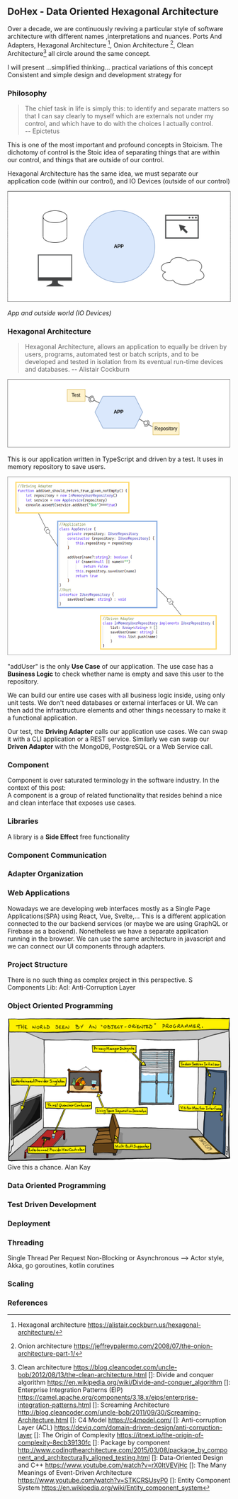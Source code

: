 ## DoHex - Data Oriented Hexagonal Architecture 

Over a decade, we are continuously reviving a particular style of software architecture with different names ,interpretations and nuances. Ports And Adapters, Hexagonal Architecture [^1], Onion Architecture [^2], Clean Architecture[^3] all circle around the same concept.  
 
I will present ...simplified thinking... practical variations of this concept
Consistent and simple design and development strategy for 
 
### Philosophy  

> The chief task in life is simply this: to identify and separate matters so that I can say clearly to myself which are externals not under my control, and which have to do with the choices I actually control.  
> -- Epictetus

This is one of the most important and profound concepts in Stoicism. The dichotomy of control is the Stoic idea of separating things that are within our control, and things that are outside of our control.   

Hexagonal Architecture has the same idea, we must separate our application code (within our control), and IO Devices (outside of our control)  

![App and oursite world](https://raw.githubusercontent.com/alicemunsal/dohex/master/diagrams/1-App.png)

*App and outside world (IO Devices)*  

### Hexagonal Architecture  
> Hexagonal Architecture, allows an application to equally be driven by users, programs, automated test or batch scripts, and to be developed and tested in isolation from its eventual run-time devices and databases.
> -- Alistair Cockburn  

![Application](https://raw.githubusercontent.com/alicemunsal/dohex/master/diagrams/1-Hex.png)

This is our application written in TypeScript and driven by a test. It uses in memory repository to save users.  

![code](https://raw.githubusercontent.com/alicemunsal/dohex/master/diagrams/1-Code.png)

"addUser" is the only **Use Case** of our application. The use case has a **Business Logic** to check whether name is empty and save this user to the repository.   

We can build our entire use cases with all business logic inside, using only unit tests. We don't need databases or external interfaces or UI. We can then add the infrastructure elements and other things necessary to make it a functional application.  

Our test, the **Driving Adapter** calls our application use cases. We can swap it with a CLI application or  a REST service. Similarly we can swap our **Driven Adapter** with the MongoDB, PostgreSQL or a Web Service call. 

### Component 

Component is over saturated terminology in the software industry. In the context of this post:  
A component is a group of related functionality that resides behind a nice and clean interface that exposes use cases. 

### Libraries  
A library is a **Side Effect** free functionality 

### Component Communication

### Adapter Organization

### Web Applications

Nowadays we are developing web interfaces mostly as a Single Page Applications(SPA) using React, Vue, Svelte,... This is a different application connected to the our backend services (or maybe we are using GraphQL or Firebase as a backend). Nonetheless we have a separate application running in the browser. We can use the same architecture in javascript and we can connect our UI components through adapters.

### Project Structure
There is no such thing as complex project in this perspective. S
Components
Lib: 
Acl: Anti-Corruption Layer 

### Object Oriented Programming
![OO Programmer](https://raw.githubusercontent.com/alicemunsal/dohex/master/diagrams/ooprogrammer.png)
Give this a chance.
Alan Kay 

### Data Oriented Programming

### Test Driven Development

### Deployment


### Threading
Single Thread Per Request
Non-Blocking or Asynchronous  --> Actor style, Akka, go goroutines, kotlin corutines

### Scaling

### References
[^1]: Hexagonal architecture https://alistair.cockburn.us/hexagonal-architecture/
[^2]: Onion architecture https://jeffreypalermo.com/2008/07/the-onion-architecture-part-1/
[^3]: Clean architecture https://blog.cleancoder.com/uncle-bob/2012/08/13/the-clean-architecture.html
[]: Divide and conquer algorithm https://en.wikipedia.org/wiki/Divide-and-conquer_algorithm
[]: Enterprise Integration Patterns (EIP) https://camel.apache.org/components/3.18.x/eips/enterprise-integration-patterns.html
[]: Screaming Architecture http://blog.cleancoder.com/uncle-bob/2011/09/30/Screaming-Architecture.html
[]: C4 Model https://c4model.com/
[]: Anti-corruption Layer (ACL) https://deviq.com/domain-driven-design/anti-corruption-layer
[]: The Origin of Complexity https://itnext.io/the-origin-of-complexity-8ecb39130fc
[]: Package by component http://www.codingthearchitecture.com/2015/03/08/package_by_component_and_architecturally_aligned_testing.html
[]: Data-Oriented Design and C++ https://www.youtube.com/watch?v=rX0ItVEVjHc
[]: The Many Meanings of Event-Driven Architecture https://www.youtube.com/watch?v=STKCRSUsyP0
[]: Entity Component System https://en.wikipedia.org/wiki/Entity_component_system


<!--stackedit_data:
eyJoaXN0b3J5IjpbNjU4MDM3MTQ3LDc0MTI5MTg5NCw3MzU3NT
IyMDUsLTE1NTUwMDg4MCwtMTU2NzIyOTc0OCwtMTM3NzI2ODE0
MywtNjIxMzg0NTUwLDUyMzYyNzE2NCwtMjY2MTk4OTA2LC02OD
UwNDY0OTAsLTEwNTc5MDg2ODksLTE5NTA3MDYzODEsMjEzMTQ5
ODYyOSwtNTg2NzI1NzksNzA2ODQzNjg3LDE4MDMyNjQ3NTksMT
U3MDc5MTgxMSwtMTc0MDAyMDQ4NywtMTE0MjM2NzczMiwxOTMx
NDI1OTk0XX0=
-->
